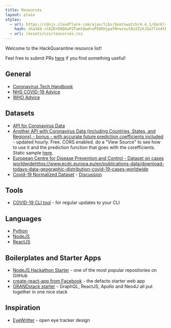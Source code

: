 ```yaml
---
title: Resources
layout: plain
styles:
  - url: https://cdnjs.cloudflare.com/ajax/libs/bootswatch/4.4.1/darkly/bootstrap.min.css
    hash: sha384-rCA2D+D9QXuP2TomtQwd+uP50EHjpafN+wruul0sXZzX/Da7Txn4tB9aLMZV4DZm
  - url: /assets/css/resources.css
---
```

Welcome to the HackQuarantine resource list!

Feel free to submit PRs [here](https://github.com/HackQuarantine/resources) if you find something useful!

## General

* [Coronavirus Tech Handbook](https://coronavirustechhandbook.com/)
* [NHS COVID-19 Advice](https://www.nhs.uk/conditions/coronavirus-covid-19/)
* [WHO Advice](https://www.who.int/health-topics/coronavirus)


## Datasets

* [API for Coronavirus Data](https://covid19api.com/)
* [Another API with Coronavirus Data (including Countries, States, and Regions) - bonus - with accurate future prediction coefficients included](https://cryptinc.com/covid19/covid19_predictor.html) - updated hourly. Free. CORS enabled. do a "View Source" to see how to use it and the prediction function that goes with the corefficients.  Static sample [here](https://cryptinc.com/covid19/usa/usa.htm).
* [European Centre for Disease Prevention and Control - Dataset on cases worldwide](https://www.ecdc.europa.eu/en/publications-data/download-todays-data-geographic-distribution-covid-19-cases-worldwide)https://www.ecdc.europa.eu/en/publications-data/download-todays-data-geographic-distribution-covid-19-cases-worldwide
* [Covid-19 Normalized Dataset](https://github.com/fudgeythewhaler/covid19) - [Discussion](https://www.reddit.com/r/DataHoarder/comments/fkbhq0/covid19_dataset_save_yourself_some_time/)


## Tools

* [COVID-19 CLI tool](https://github.com/ahmadawais/corona-cli) - for regular updates to your CLI


## Languages

* [Python](https://www.python.org/)
* [NodeJS](https://nodejs.org/en/)
* [ReactJS](https://reactjs.org/)


## Boilerplates and Starter Apps 

* [NodeJS Hackathon Starter](https://github.com/sahat/hackathon-starter) - one of the most popular repositories on GitHub
* [create-react-app from Facebook](https://github.com/facebook/create-react-app) - the defacto starter web app
* [GRANDstack starter](https://github.com/grand-stack/grand-stack-starter) - GraphQL, ReactJS, Apollo and Neo4J all put together in one nice stack


## Inspiration

* [EyeWritter](http://eyewriter.org/) - open eye tracker design
